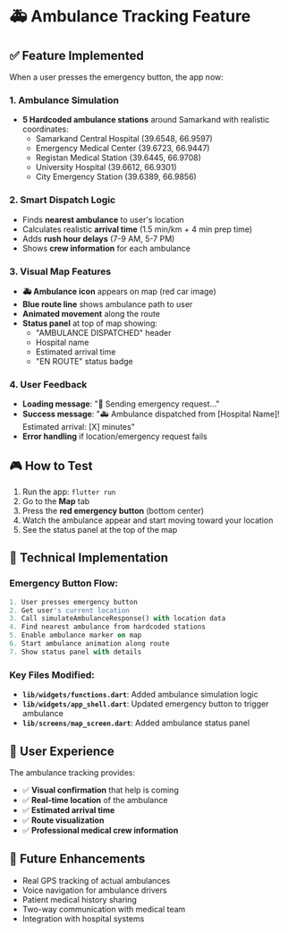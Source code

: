# 🚑 Ambulance Tracking Feature

## ✅ **Feature Implemented**

When a user presses the emergency button, the app now:

### 1. **Ambulance Simulation**
- **5 Hardcoded ambulance stations** around Samarkand with realistic coordinates:
  - Samarkand Central Hospital (39.6548, 66.9597)
  - Emergency Medical Center (39.6723, 66.9447) 
  - Registan Medical Station (39.6445, 66.9708)
  - University Hospital (39.6612, 66.9301)
  - City Emergency Station (39.6389, 66.9856)

### 2. **Smart Dispatch Logic**
- Finds **nearest ambulance** to user's location
- Calculates realistic **arrival time** (1.5 min/km + 4 min prep time)
- Adds **rush hour delays** (7-9 AM, 5-7 PM)
- Shows **crew information** for each ambulance

### 3. **Visual Map Features**
- **🚑 Ambulance icon** appears on map (red car image)
- **Blue route line** shows ambulance path to user
- **Animated movement** along the route
- **Status panel** at top of map showing:
  - "AMBULANCE DISPATCHED" header
  - Hospital name
  - Estimated arrival time
  - "EN ROUTE" status badge

### 4. **User Feedback**
- **Loading message**: "🚨 Sending emergency request..."
- **Success message**: "🚑 Ambulance dispatched from [Hospital Name]! Estimated arrival: [X] minutes"
- **Error handling** if location/emergency request fails

## 🎮 **How to Test**

1. Run the app: `flutter run`
2. Go to the **Map** tab
3. Press the **red emergency button** (bottom center)
4. Watch the ambulance appear and start moving toward your location
5. See the status panel at the top of the map

## 🔧 **Technical Implementation**

### Emergency Button Flow:
```dart
1. User presses emergency button
2. Get user's current location
3. Call simulateAmbulanceResponse() with location data
4. Find nearest ambulance from hardcoded stations
5. Enable ambulance marker on map
6. Start ambulance animation along route
7. Show status panel with details
```

### Key Files Modified:
- **`lib/widgets/functions.dart`**: Added ambulance simulation logic
- **`lib/widgets/app_shell.dart`**: Updated emergency button to trigger ambulance
- **`lib/screens/map_screen.dart`**: Added ambulance status panel

## 📱 **User Experience**

The ambulance tracking provides:
- ✅ **Visual confirmation** that help is coming
- ✅ **Real-time location** of the ambulance
- ✅ **Estimated arrival time**
- ✅ **Route visualization**
- ✅ **Professional medical crew information**

## 🔮 **Future Enhancements**

- Real GPS tracking of actual ambulances
- Voice navigation for ambulance drivers
- Patient medical history sharing
- Two-way communication with medical team
- Integration with hospital systems
